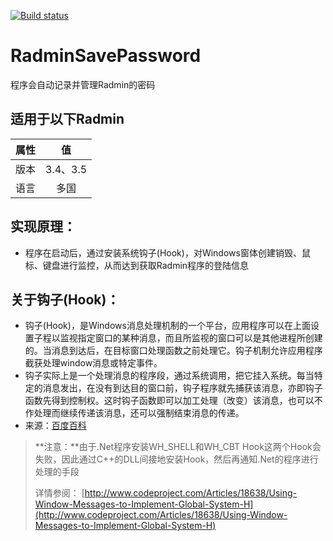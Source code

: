 [![Build status](https://ci.appveyor.com/api/projects/status/rdbyia8eoogscfed?svg=true)](https://ci.appveyor.com/project/xjj0906/radminsavepassword)

# RadminSavePassword
程序会自动记录并管理Radmin的密码

## **适用于以下Radmin**
| 属性 |   值   |
|------|:------:|
| 版本 |3.4、3.5|
| 语言 |  多国  |

## **实现原理：**
- 程序在启动后，通过安装系统钩子(Hook)，对Windows窗体创建销毁、鼠标、键盘进行监控，从而达到获取Radmin程序的登陆信息

## **关于钩子(Hook)：**
- 钩子(Hook)，是Windows消息处理机制的一个平台，应用程序可以在上面设置子程以监视指定窗口的某种消息，而且所监视的窗口可以是其他进程所创建的。当消息到达后，在目标窗口处理函数之前处理它。钩子机制允许应用程序截获处理window消息或特定事件。
- 钩子实际上是一个处理消息的程序段，通过系统调用，把它挂入系统。每当特定的消息发出，在没有到达目的窗口前，钩子程序就先捕获该消息，亦即钩子函数先得到控制权。这时钩子函数即可以加工处理（改变）该消息，也可以不作处理而继续传递该消息，还可以强制结束消息的传递。
- 来源：[百度百科]

> **注意：**由于.Net程序安装WH_SHELL和WH_CBT Hook这两个Hook会失败，因此通过C++的DLL间接地安装Hook，然后再通知.Net的程序进行处理的手段
> 
> 详情参阅：
> [http://www.codeproject.com/Articles/18638/Using-Window-Messages-to-Implement-Global-System-H](http://www.codeproject.com/Articles/18638/Using-Window-Messages-to-Implement-Global-System-H)


[百度百科]:http://baike.baidu.com/link?url=vvhHuJDnkVN4IaE319drtMogwGv4Jf-ra3Cik8IcMHvf8iqUsa2noXU42twUMYq9VZyfK1Aml_ApNXzx80C0Q_
